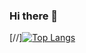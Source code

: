 ### Hi there 👋

[//][![Top Langs](https://github-readme-stats.vercel.app/api/top-langs/?username=yrsdi&langs_count=20&theme=radical)](https://github-readme-stats.vercel.app/api/top-langs/?username=yrsdi&langs_count=20&theme=radical)

